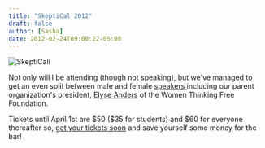 ```yaml
---
title: "SkeptiCal 2012"
draft: false
author: [Sasha]
date: 2012-02-24T09:00:22-05:00
---
```


![SkeptiCali](http://www.morethanmen.org/wp-content/uploads/2012/02/SkeptiCal2012.jpg)

Not only will I be attending (though not speaking), but we've managed to get an even split between male and female [speakers ](http://www.skepticalcon.org/speakers)including our parent organization's president, [Elyse Anders](http://twitter.com/#!/dELYSEious) of the Women Thinking Free Foundation.

Tickets until April 1st are \$50 (\$35 for students) and \$60 for everyone thereafter so, [get your tickets soon](http://www.skepticalcon.org/tickets) and save yourself some money for the bar!